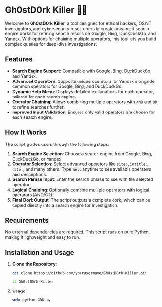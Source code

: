 # Gh0stD0rk Killer 👻🔪

Welcome to **Gh0stD0rk Killer**, a tool designed for ethical hackers, OSINT investigators, and cybersecurity researchers to create advanced search engine dorks for refining search results on Google, Bing, DuckDuckGo, and Yandex. With options for chaining multiple operators, this tool lets you build complex queries for deep-dive investigations.

## Features

- **Search Engine Support**: Compatible with Google, Bing, DuckDuckGo, and Yandex.
- **Advanced Operators**: Supports unique operators for Yandex alongside common operators for Google, Bing, and DuckDuckGo.
- **Dynamic Help Menu**: Displays detailed explanations for each operator, tailored for each search engine.
- **Operator Chaining**: Allows combining multiple operators with `AND` and `OR` to refine searches further.
- **Improved Input Validation**: Ensures only valid operators are chosen for each search engine.

## How It Works

The script guides users through the following steps:
1. **Search Engine Selection**: Choose a search engine from Google, Bing, DuckDuckGo, or Yandex.
2. **Operator Selection**: Select advanced operators like `site:`, `intitle:`, `date:`, and many others. Type `help` anytime to see available operators and descriptions.
3. **Search Phrase Input**: Enter the search phrase to use with the selected operator.
4. **Logical Chaining**: Optionally combine multiple operators with logical operators (AND/OR).
5. **Final Dork Output**: The script outputs a complete dork, which can be copied directly into a search engine for investigation.

## Requirements

No external dependencies are required. This script runs on pure Python, making it lightweight and easy to run.

## Installation and Usage

1. **Clone the Repository**:
   ```bash
   git clone https://github.com/yourusername/Gh0stD0rk-Killer.git
   
   cd Gh0stD0rk-Killer
2. **Usage**:
```bash
   sudo python GDK.py
```
